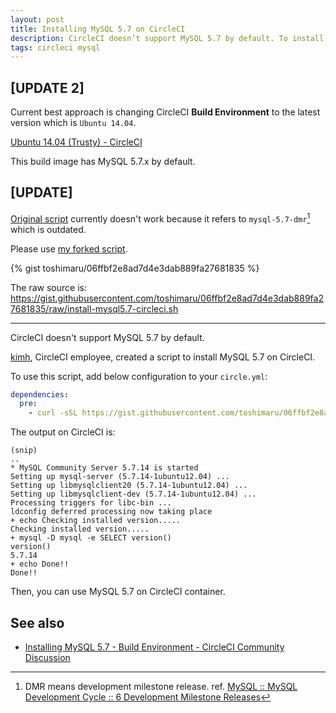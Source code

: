 ```yaml
---
layout: post
title: Installing MySQL 5.7 on CircleCI
description: CircleCI doesn’t support MySQL 5.7 by default. To install MySQL 5.7, add below configuration to your circle.yml.
tags: circleci mysql
---
```


## [UPDATE 2]

Current best approach is changing CircleCI **Build Environment** to the latest version which is `Ubuntu 14.04`.

[Ubuntu 14.04 (Trusty) - CircleCI](https://circleci.com/docs/build-image-trusty/)

This build image has MySQL 5.7.x by default.

## [UPDATE]

[Original script](https://s3.amazonaws.com/circle-downloads/install-mysql5.7-circleci.sh) currently doesn't work because it refers to `mysql-5.7-dmr`[^1] which is outdated.

Please use [my forked script](https://gist.github.com/toshimaru/06ffbf2e8ad7d4e3dab889fa27681835/).

{% gist toshimaru/06ffbf2e8ad7d4e3dab889fa27681835 %}

The raw source is: <https://gist.githubusercontent.com/toshimaru/06ffbf2e8ad7d4e3dab889fa27681835/raw/install-mysql5.7-circleci.sh>

---

CircleCI doesn't support MySQL 5.7 by default.

[kimh](https://discuss.circleci.com/users/kimh/activity), CircleCI employee, created a script to install MySQL 5.7 on CircleCI.

To use this script, add below configuration to your `circle.yml`:

```yml
dependencies:
  pre:
    - curl -sSL https://gist.githubusercontent.com/toshimaru/06ffbf2e8ad7d4e3dab889fa27681835/raw/install-mysql5.7-circleci.sh | sh
```

The output on CircleCI is:

```
(snip)
..
* MySQL Community Server 5.7.14 is started
Setting up mysql-server (5.7.14-1ubuntu12.04) ...
Setting up libmysqlclient20 (5.7.14-1ubuntu12.04) ...
Setting up libmysqlclient-dev (5.7.14-1ubuntu12.04) ...
Processing triggers for libc-bin ...
ldconfig deferred processing now taking place
+ echo Checking installed version.....
Checking installed version.....
+ mysql -D mysql -e SELECT version()
version()
5.7.14
+ echo Done!!
Done!!
```

Then, you can use MySQL 5.7 on CircleCI container.

See also
---

- [Installing MySQL 5.7 - Build Environment - CircleCI Community Discussion](https://discuss.circleci.com/t/installing-mysql-5-7/1021)

[^1]: DMR means development milestone release. ref. [MySQL :: MySQL Development Cycle :: 6 Development Milestone Releases](https://dev.mysql.com/doc/mysql-development-cycle/en/development-milestone-releases.html)
